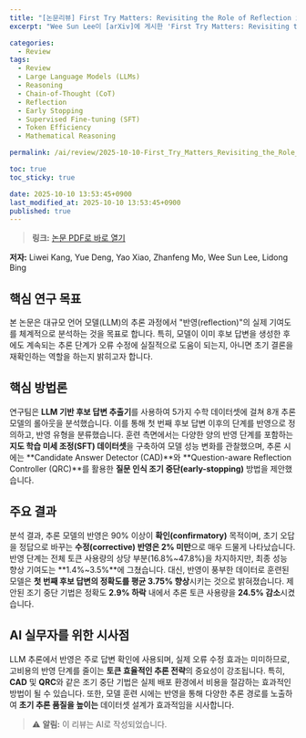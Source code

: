 ```yaml
---
title: "[논문리뷰] First Try Matters: Revisiting the Role of Reflection in Reasoning Models"
excerpt: "Wee Sun Lee이 [arXiv]에 게시한 'First Try Matters: Revisiting the Role of Reflection in Reasoning Models' 논문에 대한 자세한 리뷰입니다."

categories:
  - Review
tags:
  - Review
  - Large Language Models (LLMs)
  - Reasoning
  - Chain-of-Thought (CoT)
  - Reflection
  - Early Stopping
  - Supervised Fine-tuning (SFT)
  - Token Efficiency
  - Mathematical Reasoning

permalink: /ai/review/2025-10-10-First_Try_Matters_Revisiting_the_Role_of_Reflection_in_Reasoning_Models/

toc: true
toc_sticky: true

date: 2025-10-10 13:53:45+0900
last_modified_at: 2025-10-10 13:53:45+0900
published: true
---
```

> **링크:** [논문 PDF로 바로 열기](https://arxiv.org/abs/2510.08308)

**저자:** Liwei Kang, Yue Deng, Yao Xiao, Zhanfeng Mo, Wee Sun Lee, Lidong Bing



## 핵심 연구 목표
본 논문은 대규모 언어 모델(LLM)의 추론 과정에서 "반영(reflection)"의 실제 기여도를 체계적으로 분석하는 것을 목표로 합니다. 특히, 모델이 이미 후보 답변을 생성한 후에도 계속되는 추론 단계가 오류 수정에 실질적으로 도움이 되는지, 아니면 초기 결론을 재확인하는 역할을 하는지 밝히고자 합니다.

## 핵심 방법론
연구팀은 **LLM 기반 후보 답변 추출기**를 사용하여 5가지 수학 데이터셋에 걸쳐 8개 추론 모델의 롤아웃을 분석했습니다. 이를 통해 첫 번째 후보 답변 이후의 단계를 반영으로 정의하고, 반영 유형을 분류했습니다. 훈련 측면에서는 다양한 양의 반영 단계를 포함하는 **지도 학습 미세 조정(SFT) 데이터셋**을 구축하여 모델 성능 변화를 관찰했으며, 추론 시에는 **Candidate Answer Detector (CAD)**와 **Question-aware Reflection Controller (QRC)**를 활용한 **질문 인식 조기 중단(early-stopping)** 방법을 제안했습니다.

## 주요 결과
분석 결과, 추론 모델의 반영은 90% 이상이 **확인(confirmatory)** 목적이며, 초기 오답을 정답으로 바꾸는 **수정(corrective) 반영은 2% 미만**으로 매우 드물게 나타났습니다. 반영 단계는 전체 토큰 사용량의 상당 부분(16.8%~47.8%)을 차지하지만, 최종 성능 향상 기여도는 **1.4%~3.5%**에 그쳤습니다. 대신, 반영이 풍부한 데이터로 훈련된 모델은 **첫 번째 후보 답변의 정확도를 평균 3.75% 향상**시키는 것으로 밝혀졌습니다. 제안된 조기 중단 기법은 정확도 **2.9% 하락** 내에서 추론 토큰 사용량을 **24.5% 감소**시켰습니다.

## AI 실무자를 위한 시사점
LLM 추론에서 반영은 주로 답변 확인에 사용되며, 실제 오류 수정 효과는 미미하므로, 고비용의 반영 단계를 줄이는 **토큰 효율적인 추론 전략**의 중요성이 강조됩니다. 특히, **CAD** 및 **QRC**와 같은 조기 중단 기법은 실제 배포 환경에서 비용을 절감하는 효과적인 방법이 될 수 있습니다. 또한, 모델 훈련 시에는 반영을 통해 다양한 추론 경로를 노출하여 **초기 추론 품질을 높이는** 데이터셋 설계가 효과적임을 시사합니다.

> ⚠️ **알림:** 이 리뷰는 AI로 작성되었습니다.